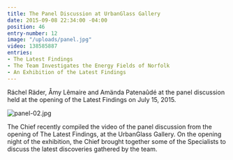 ```yaml
---
title: The Panel Discussion at UrbanGlass Gallery
date: 2015-09-08 22:34:00 -04:00
position: 46
entry-number: 12
image: "/uploads/panel.jpg"
video: 138585887
entries:
- The Latest Findings
- The Team Investigates the Energy Fields of Norfolk
- An Exhibition of the Latest Findings
---
```


Ráchel Räder, Åmy Lêmaire and Amända Patenaûdé at the panel discussion held at the opening of the Latest Findings on July 15, 2015.

![panel-02.jpg](/uploads/panel-02.jpg)

The Chief recently compiled the video of the panel discussion from the opening of The Latest Findings, at the UrbanGlass Gallery.  On the opening night of the exhibition, the Chief brought together some of the Specialists to discuss the latest discoveries gathered by the team.
